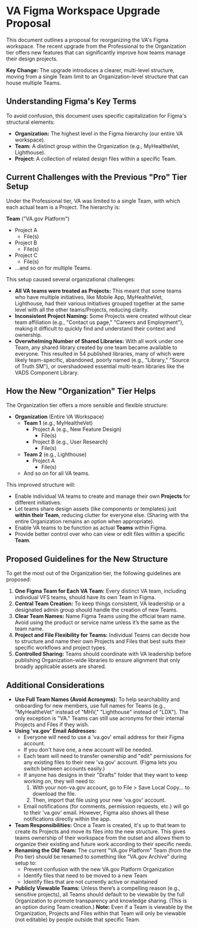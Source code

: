 # VA Figma Workspace Upgrade Proposal

This document outlines a proposal for reorganizing the VA's Figma workspace. The recent upgrade from the Professional to the Organization tier offers new features that can significantly improve how teams manage their design projects.

**Key Change:** The upgrade introduces a clearer, multi-level structure, moving from a single Team limit to an Organization-level structure that can house multiple Teams.

## Understanding Figma's Key Terms

To avoid confusion, this document uses specific capitalization for Figma's structural elements:

* **Organization:** The highest level in the Figma hierarchy (our entire VA workspace).
* **Team:** A distinct group within the Organization (e.g., MyHealtheVet, Lighthouse).
* **Project:** A collection of related design files within a specific Team.

## Current Challenges with the Previous "Pro" Tier Setup

Under the Professional tier, VA was limited to a single Team, with which each actual team is a Project. The hierarchy is: 

**Team** ("VA.gov Platform")
  * Project A
      * File(s)
  * Project B
      * File(s)
  * Project C
      * File(s)
  * ...and so on for multiple Teams.

This setup caused several organizational challenges:

* **All VA teams were treated as Projects:** This meant that some teams who have multiple initiatives, like Mobile App, MyHealtheVet, Lighthouse, had their various initiatives grouped together at the same level with all the other teams/Projects, reducing clarity.
* **Inconsistent Project Naming:** Some Projects were created without clear team affiliation (e.g., "Contact us page," "Careers and Employment"), making it difficult to quickly find and understand their context and ownership.
* **Overwhelming Number of Shared Libraries:** With all work under one Team, any shared library created by one team became available to everyone. This resulted in 54 published libraries, many of which were likely team-specific, abandoned, poorly named (e.g., "Library," "Source of Truth SM"), or overshadowed essential multi-team libraries like the VADS Component Library.

## How the New "Organization" Tier Helps

The Organization tier offers a more sensible and flexible structure:

* **Organization** (Entire VA Workspace)
    * **Team 1** (e.g., MyHealtheVet)
        * Project A (e.g., New Feature Design)
            * File(s)
        * Project B (e.g., User Research)
            * File(s)
    * **Team 2** (e.g., Lighthouse)
        * Project A
            * File(s)
    * And so on for all VA teams.

This improved structure will:

* Enable individual VA teams to create and manage their own **Projects** for different initiatives.
* Let teams share design assets (like components or templates) just **within their Team**, reducing clutter for everyone else. (Sharing with the entire Organization remains an option when appropriate).
* Enable VA teams to be function as actual **Teams** within Figma.
* Provide better control over who can view or edit files within a specific **Team**.

## Proposed Guidelines for the New Structure

To get the most out of the Organization tier, the following guidelines are proposed:

1.  **One Figma Team for Each VA Team:** Every distinct VA team, including individual VFS teams, should have its own Team in Figma.
2.  **Central Team Creation:** To keep things consistent, VA leadership or a designated admin group should handle the creation of new Teams.
3.  **Clear Team Names:** Name Figma Teams using the official team name. Avoid using the product or service name unless it’s the same as the team name.
4.  **Project and File Flexibility for Teams:** Individual Teams can decide how to structure and name their own Projects and Files that best suits their specific workflows and project types.
5.  **Controlled Sharing:** Teams should coordinate with VA leadership before publishing Organization-wide libraries to ensure alignment that only broadly applicable assets are shared.

## Additional Considerations

* **Use Full Team Names (Avoid Acronyms):** To help searchability and onboarding for new members, use full names for Teams (e.g., "MyHealtheVet" instead of "MHV," "Lighthouse" instead of "LDX"). The only exception is "VA." Teams can still use acronyms for their internal Projects and Files if they wish.
* **Using 'va.gov' Email Addresses:**
    * Everyone will need to use a 'va.gov' email address for their Figma account.
    * If you don't have one, a new account will be needed.
    * Each team will need to transfer ownership and "edit" permissions for any existing files to their new 'va.gov' account. (Figma lets you switch between accounts easily.)
    * If anyone has designs in their "Drafts" folder that they want to keep working on, they will need to:
        1.  With your non-va.gov account, go to File > Save Local Copy... to download the file.
        2.  Then, import that file using your new 'va.gov' account.
    * Email notifications (for comments, permission requests, etc.) will go to their 'va.gov' email. However, Figma also shows all these notifications directly within the app.
* **Team Responsibilities:** Once a Team is created, it's up to that team to create its Projects and move its files into the new structure. This gives teams ownership of their workspace from the outset and allows them to organize their existing and future work according to their specific needs.
* **Renaming the Old Team:** The current "VA.gov Platform" Team (from the Pro tier) should be renamed to something like "VA.gov Archive" during setup to:
    * Prevent confusion with the new VA.gov Platform Organization
    * Identify files that need to be moved to a new Team
    * Identify files that are not currently active or maintained
* **Publicly Viewable Teams:** Unless there’s a compelling reason (e.g., sensitive projects), all Teams should default to be viewable by the full Organization to promote transparency and knowledge sharing. (This is an option during Team creation.) **Note:** Even if a Team is viewable by the Organization, Projects and Files within that Team will only be viewable (not editable) by people outside that specific Team.
